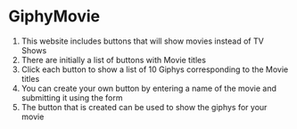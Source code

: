 # GiphyMovie
1. This website includes buttons that will show movies instead of TV Shows
2. There are initially a list of buttons with Movie titles
3. Click each button to show a list of 10 Giphys corresponding to the Movie titles
4. You can create your own button by entering a name of the movie and submitting it using the form
5. The button that is created can be used to show the giphys for your movie
